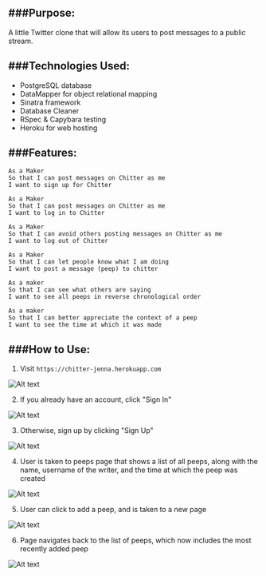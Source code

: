 ###Purpose:
-------------
A little Twitter clone that will allow its users to post messages to a public stream.


###Technologies Used:
-------------
* PostgreSQL database
* DataMapper for object relational mapping
* Sinatra framework
* Database Cleaner
* RSpec & Capybara testing
* Heroku for web hosting


###Features:
-------------

```
As a Maker
So that I can post messages on Chitter as me
I want to sign up for Chitter

As a Maker
So that I can post messages on Chitter as me
I want to log in to Chitter

As a Maker
So that I can avoid others posting messages on Chitter as me
I want to log out of Chitter

As a Maker
So that I can let people know what I am doing  
I want to post a message (peep) to chitter

As a maker
So that I can see what others are saying  
I want to see all peeps in reverse chronological order

As a maker
So that I can better appreciate the context of a peep
I want to see the time at which it was made
```

###How to Use:
-------------
1. Visit `https://chitter-jenna.herokuapp.com`

![Alt text](/Documents/Week_4/chitter-challenge/images/Chitter_Add_Peep.png?raw=true "Entry Page")

2. If you already have an account, click "Sign In"

![Alt text](/Documents/Week_4/chitter-challenge/images/Chitter_Sign_In.png?raw=true "Sign In Page")

3. Otherwise, sign up by clicking "Sign Up"

![Alt text](/Documents/Week_4/chitter-challenge/images/Chitter_Sign_Up.png?raw=true "Sign Up Page")

4. User is taken to peeps page that shows a list of all peeps, along with the name, username of the writer, and the time at which the peep was created

![Alt text](/Documents/Week_4/chitter-challenge/images/Chitter_View_Peeps.png?raw=true "Peeps Page")

5. User can click to add a peep, and is taken to a new page

![Alt text](/Documents/Week_4/chitter-challenge/images/Chitter_Add_Peep.png?raw=true "Peeps Page")

6. Page navigates back to the list of peeps, which now includes the most recently added peep

![Alt text](/Documents/Week_4/chitter-challenge/images/Chitter_Updated_Peeps.png?raw=true "Peeps Page")
